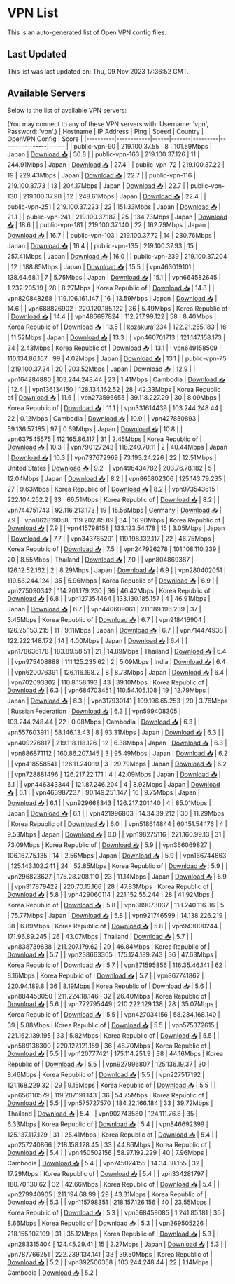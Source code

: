 # VPN List

This is an auto-generated list of Open VPN config files.

## Last Updated

This list was last updated on: Thu, 09 Nov 2023 17:36:52 GMT.

## Available Servers

Below is the list of available VPN servers:

(You may connect to any of these VPN servers with: Username: 'vpn', Password: 'vpn'.)
| Hostname | IP Address | Ping | Speed | Country | OpenVPN Config | Score |
|----------|------------|------|-------|---------|----------------| ----- |
| public-vpn-90 | 219.100.37.55 | 8 | 101.59Mbps | Japan | [Download 📥](./configs/server_0_JP.ovpn) | 30.8 |
| public-vpn-163 | 219.100.37.126 | 11 | 244.91Mbps | Japan | [Download 📥](./configs/server_1_JP.ovpn) | 27.4 |
| public-vpn-72 | 219.100.37.22 | 19 | 229.43Mbps | Japan | [Download 📥](./configs/server_2_JP.ovpn) | 22.7 |
| public-vpn-116 | 219.100.37.73 | 13 | 204.17Mbps | Japan | [Download 📥](./configs/server_3_JP.ovpn) | 22.7 |
| public-vpn-130 | 219.100.37.90 | 12 | 248.61Mbps | Japan | [Download 📥](./configs/server_4_JP.ovpn) | 22.4 |
| public-vpn-251 | 219.100.37.223 | 22 | 151.33Mbps | Japan | [Download 📥](./configs/server_5_JP.ovpn) | 21.1 |
| public-vpn-241 | 219.100.37.187 | 25 | 134.73Mbps | Japan | [Download 📥](./configs/server_6_JP.ovpn) | 18.6 |
| public-vpn-181 | 219.100.37.140 | 22 | 162.79Mbps | Japan | [Download 📥](./configs/server_7_JP.ovpn) | 16.7 |
| public-vpn-103 | 219.100.37.72 | 14 | 230.76Mbps | Japan | [Download 📥](./configs/server_8_JP.ovpn) | 16.4 |
| public-vpn-135 | 219.100.37.93 | 15 | 257.41Mbps | Japan | [Download 📥](./configs/server_9_JP.ovpn) | 16.0 |
| public-vpn-239 | 219.100.37.204 | 12 | 188.85Mbps | Japan | [Download 📥](./configs/server_10_JP.ovpn) | 15.5 |
| vpn463019101 | 138.64.68.1 | 7 | 5.75Mbps | Japan | [Download 📥](./configs/server_11_JP.ovpn) | 15.1 |
| vpn664582645 | 1.232.205.19 | 28 | 8.27Mbps | Korea Republic of | [Download 📥](./configs/server_12_KR.ovpn) | 14.8 |
| vpn820848268 | 119.106.161.147 | 16 | 13.59Mbps | Japan | [Download 📥](./configs/server_13_JP.ovpn) | 14.6 |
| vpn688826902 | 220.120.185.122 | 36 | 5.49Mbps | Korea Republic of | [Download 📥](./configs/server_14_KR.ovpn) | 14.4 |
| vpn486697824 | 112.217.99.122 | 58 | 8.40Mbps | Korea Republic of | [Download 📥](./configs/server_15_KR.ovpn) | 13.5 |
| kozakura1234 | 122.21.255.183 | 16 | 11.52Mbps | Japan | [Download 📥](./configs/server_16_JP.ovpn) | 13.3 |
| vpn460701713 | 121.147.158.173 | 34 | 2.43Mbps | Korea Republic of | [Download 📥](./configs/server_17_KR.ovpn) | 13.1 |
| vpn649158509 | 110.134.86.167 | 99 | 4.02Mbps | Japan | [Download 📥](./configs/server_18_JP.ovpn) | 13.1 |
| public-vpn-75 | 219.100.37.24 | 20 | 203.52Mbps | Japan | [Download 📥](./configs/server_19_JP.ovpn) | 12.9 |
| vpn164284880 | 103.244.248.44 | 23 | 1.41Mbps | Cambodia | [Download 📥](./configs/server_20_KH.ovpn) | 12.4 |
| vpn136134150 | 128.134.162.52 | 28 | 42.33Mbps | Korea Republic of | [Download 📥](./configs/server_21_KR.ovpn) | 11.6 |
| vpn273596655 | 39.118.227.29 | 30 | 8.09Mbps | Korea Republic of | [Download 📥](./configs/server_22_KR.ovpn) | 11.1 |
| vpn331614439 | 103.244.248.44 | 22 | 0.12Mbps | Cambodia | [Download 📥](./configs/server_23_KH.ovpn) | 10.9 |
| vpn427850893 | 59.136.57.185 | 97 | 0.69Mbps | Japan | [Download 📥](./configs/server_24_JP.ovpn) | 10.8 |
| vpn637545575 | 112.165.86.117 | 31 | 2.45Mbps | Korea Republic of | [Download 📥](./configs/server_25_KR.ovpn) | 10.3 |
| vpn790127243 | 118.240.70.11 | 2 | 40.44Mbps | Japan | [Download 📥](./configs/server_26_JP.ovpn) | 10.3 |
| vpn737672969 | 73.193.24.226 | 22 | 12.51Mbps | United States | [Download 📥](./configs/server_27_US.ovpn) | 9.2 |
| vpn496434782 | 203.76.78.182 | 5 | 12.04Mbps | Japan | [Download 📥](./configs/server_28_JP.ovpn) | 8.2 |
| vpn865802306 | 125.143.79.235 | 27 | 9.63Mbps | Korea Republic of | [Download 📥](./configs/server_29_KR.ovpn) | 8.2 |
| vpn973543615 | 222.104.252.2 | 33 | 66.51Mbps | Korea Republic of | [Download 📥](./configs/server_30_KR.ovpn) | 8.2 |
| vpn744751743 | 92.116.213.173 | 19 | 15.56Mbps | Germany | [Download 📥](./configs/server_31_DE.ovpn) | 7.9 |
| vpn862819058 | 119.202.85.89 | 34 | 16.90Mbps | Korea Republic of | [Download 📥](./configs/server_32_KR.ovpn) | 7.9 |
| vpn415798158 | 133.123.54.178 | 15 | 3.05Mbps | Japan | [Download 📥](./configs/server_33_JP.ovpn) | 7.7 |
| vpn343765291 | 119.198.132.117 | 22 | 46.75Mbps | Korea Republic of | [Download 📥](./configs/server_34_KR.ovpn) | 7.5 |
| vpn247926278 | 101.108.110.239 | 20 | 8.55Mbps | Thailand | [Download 📥](./configs/server_35_TH.ovpn) | 7.0 |
| vpn804869387 | 126.12.52.162 | 2 | 8.29Mbps | Japan | [Download 📥](./configs/server_36_JP.ovpn) | 6.9 |
| vpn280402051 | 119.56.244.124 | 35 | 5.96Mbps | Korea Republic of | [Download 📥](./configs/server_37_KR.ovpn) | 6.9 |
| vpn275090342 | 114.201.179.230 | 36 | 46.42Mbps | Korea Republic of | [Download 📥](./configs/server_38_KR.ovpn) | 6.8 |
| vpn127354464 | 133.130.185.157 | 4 | 46.91Mbps | Japan | [Download 📥](./configs/server_39_JP.ovpn) | 6.7 |
| vpn440609061 | 211.189.196.239 | 37 | 3.45Mbps | Korea Republic of | [Download 📥](./configs/server_40_KR.ovpn) | 6.7 |
| vpn918416904 | 126.25.153.215 | 11 | 9.11Mbps | Japan | [Download 📥](./configs/server_41_JP.ovpn) | 6.7 |
| vpn714474938 | 122.222.148.172 | 14 | 4.00Mbps | Japan | [Download 📥](./configs/server_42_JP.ovpn) | 6.4 |
| vpn178636178 | 183.89.58.51 | 21 | 14.89Mbps | Thailand | [Download 📥](./configs/server_43_TH.ovpn) | 6.4 |
| vpn975408888 | 111.125.235.62 | 2 | 5.09Mbps | India | [Download 📥](./configs/server_44_IN.ovpn) | 6.4 |
| vpn620076391 | 126.116.198.2 | 8 | 8.73Mbps | Japan | [Download 📥](./configs/server_45_JP.ovpn) | 6.4 |
| vpn702093302 | 110.8.158.193 | 43 | 39.10Mbps | Korea Republic of | [Download 📥](./configs/server_46_KR.ovpn) | 6.3 |
| vpn684703451 | 110.54.105.108 | 19 | 12.79Mbps | Japan | [Download 📥](./configs/server_47_JP.ovpn) | 6.3 |
| vpn317930141 | 109.196.65.253 | 20 | 3.76Mbps | Russian Federation | [Download 📥](./configs/server_48_RU.ovpn) | 6.3 |
| vpn599408305 | 103.244.248.44 | 22 | 0.08Mbps | Cambodia | [Download 📥](./configs/server_49_KH.ovpn) | 6.3 |
| vpn557603911 | 58.146.13.43 | 8 | 93.31Mbps | Japan | [Download 📥](./configs/server_50_JP.ovpn) | 6.3 |
| vpn409276817 | 219.118.118.126 | 12 | 6.38Mbps | Japan | [Download 📥](./configs/server_51_JP.ovpn) | 6.3 |
| vpn886871112 | 160.86.207.145 | 3 | 95.49Mbps | Japan | [Download 📥](./configs/server_52_JP.ovpn) | 6.2 |
| vpn418558541 | 126.11.240.19 | 3 | 29.79Mbps | Japan | [Download 📥](./configs/server_53_JP.ovpn) | 6.2 |
| vpn728881496 | 126.217.22.171 | 4 | 42.09Mbps | Japan | [Download 📥](./configs/server_54_JP.ovpn) | 6.1 |
| vpn446343344 | 121.87.246.204 | 4 | 8.92Mbps | Japan | [Download 📥](./configs/server_55_JP.ovpn) | 6.1 |
| vpn463987237 | 90.149.251.147 | 16 | 9.75Mbps | Japan | [Download 📥](./configs/server_56_JP.ovpn) | 6.1 |
| vpn929668343 | 126.217.201.140 | 4 | 85.01Mbps | Japan | [Download 📥](./configs/server_57_JP.ovpn) | 6.1 |
| vpn421996803 | 14.34.39.212 | 30 | 11.29Mbps | Korea Republic of | [Download 📥](./configs/server_58_KR.ovpn) | 6.0 |
| vpn518614844 | 60.151.54.176 | 4 | 9.53Mbps | Japan | [Download 📥](./configs/server_59_JP.ovpn) | 6.0 |
| vpn198275116 | 221.160.99.13 | 31 | 73.09Mbps | Korea Republic of | [Download 📥](./configs/server_60_KR.ovpn) | 5.9 |
| vpn366069827 | 106.167.75.135 | 14 | 2.56Mbps | Japan | [Download 📥](./configs/server_61_JP.ovpn) | 5.9 |
| vpn166744863 | 125.143.102.241 | 24 | 52.85Mbps | Korea Republic of | [Download 📥](./configs/server_62_KR.ovpn) | 5.9 |
| vpn296823627 | 175.28.208.110 | 23 | 11.14Mbps | Japan | [Download 📥](./configs/server_63_JP.ovpn) | 5.9 |
| vpn317879422 | 220.70.15.166 | 28 | 47.83Mbps | Korea Republic of | [Download 📥](./configs/server_64_KR.ovpn) | 5.8 |
| vpn429060114 | 221.152.55.244 | 28 | 41.92Mbps | Korea Republic of | [Download 📥](./configs/server_65_KR.ovpn) | 5.8 |
| vpn389073037 | 118.240.116.36 | 5 | 75.77Mbps | Japan | [Download 📥](./configs/server_66_JP.ovpn) | 5.8 |
| vpn921746599 | 14.138.226.219 | 38 | 6.89Mbps | Korea Republic of | [Download 📥](./configs/server_67_KR.ovpn) | 5.8 |
| vpn943000244 | 171.96.89.245 | 26 | 43.07Mbps | Thailand | [Download 📥](./configs/server_68_TH.ovpn) | 5.7 |
| vpn838739638 | 211.207.179.62 | 29 | 46.84Mbps | Korea Republic of | [Download 📥](./configs/server_69_KR.ovpn) | 5.7 |
| vpn238663305 | 175.124.189.243 | 36 | 47.63Mbps | Korea Republic of | [Download 📥](./configs/server_70_KR.ovpn) | 5.7 |
| vpn871595856 | 116.35.46.141 | 62 | 8.16Mbps | Korea Republic of | [Download 📥](./configs/server_71_KR.ovpn) | 5.7 |
| vpn867741862 | 220.94.189.8 | 36 | 8.19Mbps | Korea Republic of | [Download 📥](./configs/server_72_KR.ovpn) | 5.6 |
| vpn884458050 | 211.224.18.146 | 32 | 26.40Mbps | Korea Republic of | [Download 📥](./configs/server_73_KR.ovpn) | 5.6 |
| vpn772795449 | 210.222.129.138 | 28 | 35.07Mbps | Korea Republic of | [Download 📥](./configs/server_74_KR.ovpn) | 5.5 |
| vpn427034156 | 58.234.168.140 | 39 | 5.88Mbps | Korea Republic of | [Download 📥](./configs/server_75_KR.ovpn) | 5.5 |
| vpn575372615 | 221.162.139.195 | 33 | 5.82Mbps | Korea Republic of | [Download 📥](./configs/server_76_KR.ovpn) | 5.5 |
| vpn589138300 | 220.127.121.159 | 36 | 48.70Mbps | Korea Republic of | [Download 📥](./configs/server_77_KR.ovpn) | 5.5 |
| vpn120777421 | 175.114.251.9 | 38 | 44.16Mbps | Korea Republic of | [Download 📥](./configs/server_78_KR.ovpn) | 5.5 |
| vpn927996807 | 125.136.19.37 | 30 | 8.46Mbps | Korea Republic of | [Download 📥](./configs/server_79_KR.ovpn) | 5.5 |
| vpn227517192 | 121.168.229.32 | 29 | 9.15Mbps | Korea Republic of | [Download 📥](./configs/server_80_KR.ovpn) | 5.5 |
| vpn656110579 | 119.207.191.143 | 36 | 54.75Mbps | Korea Republic of | [Download 📥](./configs/server_81_KR.ovpn) | 5.5 |
| vpn575727570 | 184.22.166.184 | 33 | 39.72Mbps | Thailand | [Download 📥](./configs/server_82_TH.ovpn) | 5.4 |
| vpn902743580 | 124.111.76.8 | 35 | 6.33Mbps | Korea Republic of | [Download 📥](./configs/server_83_KR.ovpn) | 5.4 |
| vpn846692399 | 125.137.117.129 | 31 | 25.41Mbps | Korea Republic of | [Download 📥](./configs/server_84_KR.ovpn) | 5.4 |
| vpn257240866 | 218.158.128.45 | 33 | 44.86Mbps | Korea Republic of | [Download 📥](./configs/server_85_KR.ovpn) | 5.4 |
| vpn450502156 | 58.97.192.229 | 40 | 7.96Mbps | Cambodia | [Download 📥](./configs/server_86_KH.ovpn) | 5.4 |
| vpn745024155 | 14.34.38.155 | 32 | 17.29Mbps | Korea Republic of | [Download 📥](./configs/server_87_KR.ovpn) | 5.4 |
| vpn334281797 | 180.70.130.62 | 32 | 42.66Mbps | Korea Republic of | [Download 📥](./configs/server_88_KR.ovpn) | 5.4 |
| vpn279940905 | 211.194.68.99 | 29 | 43.31Mbps | Korea Republic of | [Download 📥](./configs/server_89_KR.ovpn) | 5.3 |
| vpn115798351 | 218.157.126.156 | 40 | 23.55Mbps | Korea Republic of | [Download 📥](./configs/server_90_KR.ovpn) | 5.3 |
| vpn568459085 | 1.241.85.181 | 36 | 8.66Mbps | Korea Republic of | [Download 📥](./configs/server_91_KR.ovpn) | 5.3 |
| vpn269505226 | 218.155.107.109 | 31 | 35.12Mbps | Korea Republic of | [Download 📥](./configs/server_92_KR.ovpn) | 5.3 |
| vpn283315404 | 124.45.29.41 | 15 | 2.27Mbps | Japan | [Download 📥](./configs/server_93_JP.ovpn) | 5.3 |
| vpn787766251 | 222.239.134.141 | 33 | 39.50Mbps | Korea Republic of | [Download 📥](./configs/server_94_KR.ovpn) | 5.2 |
| vpn392506358 | 103.244.248.44 | 22 | 1.14Mbps | Cambodia | [Download 📥](./configs/server_95_KH.ovpn) | 5.2 |
